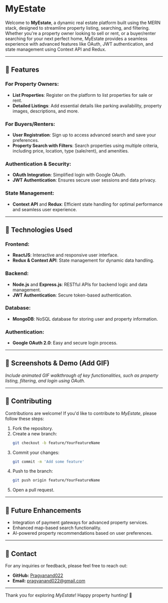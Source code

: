 # MyEstate

Welcome to **MyEstate**, a dynamic real estate platform built using the MERN stack, designed to streamline property listing, searching, and filtering. Whether you're a property owner looking to sell or rent, or a buyer/renter searching for your next perfect home, MyEstate provides a seamless experience with advanced features like OAuth, JWT authentication, and state management using Context API and Redux.

---

## 🌟 **Features**

### **For Property Owners:**
- **List Properties**: Register on the platform to list properties for sale or rent.
- **Detailed Listings**: Add essential details like parking availability, property images, descriptions, and more.

### **For Buyers/Renters:**
- **User Registration**: Sign up to access advanced search and save your preferences.
- **Property Search with Filters**: Search properties using multiple criteria, including price, location, type (sale/rent), and amenities.

### **Authentication & Security:**
- **OAuth Integration**: Simplified login with Google OAuth.
- **JWT Authentication**: Ensures secure user sessions and data privacy.

### **State Management:**
- **Context API** and **Redux**: Efficient state handling for optimal performance and seamless user experience.

---

## 🚀 **Technologies Used**

### **Frontend:**
- **ReactJS**: Interactive and responsive user interface.
- **Redux & Context API**: State management for dynamic data handling.

### **Backend:**
- **Node.js** and **Express.js**: RESTful APIs for backend logic and data management.
- **JWT Authentication**: Secure token-based authentication.

### **Database:**
- **MongoDB**: NoSQL database for storing user and property information.

### **Authentication:**
- **Google OAuth 2.0**: Easy and secure login process.

---

## 📸 **Screenshots & Demo (Add GIF)**
_Include animated GIF walkthrough of key functionalities, such as property listing, filtering, and login using OAuth._

---

## 🤝 **Contributing**

Contributions are welcome! If you'd like to contribute to *MyEstate*, please follow these steps:
1. Fork the repository.
2. Create a new branch:
   ```bash
   git checkout -b feature/YourFeatureName
   ```
3. Commit your changes:
   ```bash
   git commit -m 'Add some feature'
   ```
4. Push to the branch:
   ```bash
   git push origin feature/YourFeatureName
   ```
5. Open a pull request.

---

## 🎯 **Future Enhancements**
- Integration of payment gateways for advanced property services.
- Enhanced map-based search functionality.
- AI-powered property recommendations based on user preferences.

---

## 📧 **Contact**
For any inquiries or feedback, please feel free to reach out:
- **GitHub:** [Pragyanand022](https://github.com/Pragyanand022)
- **Email:** pragyanand022@gmail.com

---

Thank you for exploring *MyEstate*! Happy property hunting! 🏡


